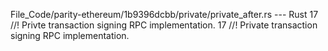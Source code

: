 File_Code/parity-ethereum/1b9396dcbb/private/private_after.rs --- Rust
17 //! Privte transaction signing RPC implementation.                                                                                                        17 //! Private transaction signing RPC implementation.

